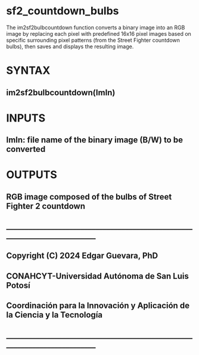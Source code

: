 # sf2_countdown_bulbs
The im2sf2bulbcountdown function converts a binary image into an RGB image by replacing each pixel with predefined 16x16 pixel images based on specific surrounding pixel patterns (from the Street Fighter countdown bulbs), then saves and displays the resulting image.

# SYNTAX
## im2sf2bulbcountdown(ImIn)
##
# INPUTS
## ImIn: file name of the binary image (B/W) to be converted
##
# OUTPUTS
## RGB image composed of the bulbs of Street Fighter 2 countdown
## __________________________________________________________________________
## Copyright (C) 2024 Edgar Guevara, PhD
## CONAHCYT-Universidad Autónoma de San Luis Potosí
## Coordinación para la Innovación y Aplicación de la Ciencia y la Tecnología
## __________________________________________________________________________


